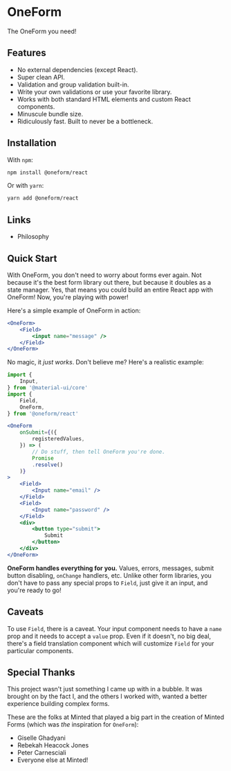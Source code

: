 # OneForm
The OneForm you need!

## Features
- No external dependencies (except React).
- Super clean API.
- Validation and group validation built-in.
- Write your own validations or use your favorite library.
- Works with both standard HTML elements and custom React components.
- Minuscule bundle size.
- Ridiculously fast. Built to never be a bottleneck.

## Installation
With `npm`:
```sh
npm install @oneform/react
```

Or with `yarn`:
```sh
yarn add @oneform/react
```

## Links

- Philosophy

## Quick Start

With OneForm, you don't need to worry about forms ever again. Not because it's the best form library out there, but because it doubles as a state manager. Yes, that means you could build an entire React app with OneForm! Now, you're playing with power!

Here's a simple example of OneForm in action:
```jsx
<OneForm>
	<Field>
		<input name="message" />
	</Field>
</OneForm>
```

No magic, it _just works_. Don't believe me? Here's a realistic example:

```jsx
import {
	Input,
} from '@material-ui/core'
import {
	Field,
	OneForm,
} from '@oneform/react'

<OneForm
	onSubmit={({
		registeredValues,
	}) => (
		// Do stuff, then tell OneForm you're done.
		Promise
		.resolve()
	)}
>
	<Field>
		<Input name="email" />
	</Field>
	<Field>
		<Input name="password" />
	</Field>
	<div>
		<button type="submit">
			Submit
		</button>
	</div>
</OneForm>
```

**OneForm handles everything for you.** Values, errors, messages, submit button disabling, `onChange` handlers, etc. Unlike other form libraries, you don't have to pass any special props to `Field`, just give it an input, and you're ready to go!

## Caveats
To use `Field`, there is a caveat. Your input component needs to have a `name` prop and it needs to accept a `value` prop. Even if it doesn't, no big deal, there's a field translation component which will customize `Field` for your particular components.

## Special Thanks
This project wasn't just something I came up with in a bubble. It was brought on by the fact I, and the others I worked with, wanted a better experience building complex forms.

These are the folks at Minted that played a big part in the creation of Minted Forms (which was _the_ inspiration for `OneForm`):

- Giselle Ghadyani
- Rebekah Heacock Jones
- Peter Carnesciali
- Everyone else at Minted!

